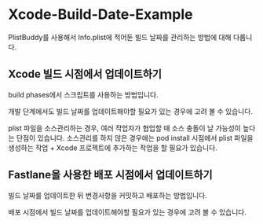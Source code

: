 # Xcode-Build-Date-Example
PlistBuddy를 사용해서 Info.plist에 적어둔 빌드 날짜를 관리하는 방법에 대해 다룹니다.

## Xcode 빌드 시점에서 업데이트하기
build phases에서 스크립트를 사용하는 방법입니다.

개발 단계에서도 빌드 날짜를 업데이트해야할 필요가 있는 경우에 고려 볼 수 있습니다.

plist 파일을 소스관리하는 경우, 여러 작업자가 협업할 때 소스 충돌이 날 가능성이 높다는 단점이 있습니다. 
소스관리를 하지 않은 경우에는 pod install 시점에서 plist 파일을 생성하는 작업 + Xcode 프로젝트에 추가하는 작업을 할 필요가 있습니다.

## Fastlane을 사용한 배포 시점에서 업데이트하기

빌드 날짜를 업데이트한 뒤 변경사항을 커밋하고 배포하는 방법입니다. 

배포 시점에서 빌드 날짜를 업데이트해야할 필요가 있는 경우에 고려 볼 수 있습니다.
